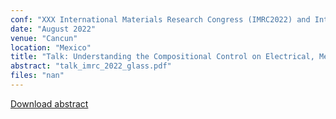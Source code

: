 ```yaml
---
conf: "XXX International Materials Research Congress (IMRC2022) and International Conference on Advanced Materials (ICAM2021)"
date: "August 2022"
venue: "Cancun"
location: "Mexico"
title: "Talk: Understanding the Compositional Control on Electrical, Mechanical, Optical, And Physical Properties of Inorganic Glasses with Interpretable Machine Learning"
abstract: "talk_imrc_2022_glass.pdf"
files: "nan"
---
```


<!--  -->

[Download abstract]({{site.author.baseurl}}/files/talk_imrc_2022_glass.pdf)